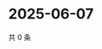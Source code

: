 # 2025-06-07

共 0 条

<!-- BEGIN ZHIHUQUESTIONS -->
<!-- 最后更新时间 Sat Jun 07 2025 04:13:26 GMT+0800 (China Standard Time) -->

<!-- END ZHIHUQUESTIONS -->
